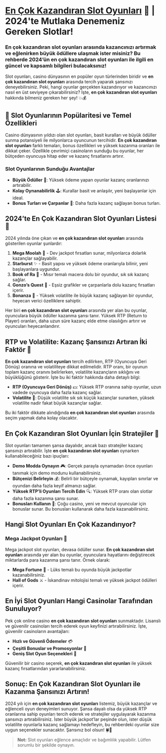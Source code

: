 # [En Çok Kazandıran Slot Oyunları](https://casinotr.link/gWCRZ4) 🎰 | 2024'te Mutlaka Denemeniz Gereken Slotlar!


### En çok kazandıran slot oyunları arasında kazancınızı artırmak ve eğlenirken büyük ödüllere ulaşmak ister misiniz? Bu rehberde 2024’ün en çok kazandıran slot oyunları ile ilgili en güncel ve kapsamlı bilgileri bulacaksınız!

Slot oyunları, casino dünyasının en popüler oyun türlerinden biridir ve **en çok kazandıran slot oyunları** arasında tercih yaparak şansınızı deneyebilirsiniz. Peki, hangi oyunlar gerçekten kazandırıyor ve kazancınızı nasıl en üst seviyeye çıkarabilirsiniz? İşte, **en çok kazandıran slot oyunları** hakkında bilmeniz gereken her şey! 💥💰

## 🎰 Slot Oyunlarının Popülaritesi ve Temel Özellikleri

Casino dünyasının yıldızı olan slot oyunları, basit kuralları ve büyük ödüller sunma potansiyeli ile milyonlarca oyuncunun tercihidir. **En çok kazandıran slot oyunları** farklı temaları, bonus özellikleri ve yüksek kazanma oranları ile dikkat çeker. Özellikle çevrimiçi casinoların sunduğu bu oyunlar, her bütçeden oyuncuya hitap eder ve kazanç fırsatlarını artırır.

### Slot Oyunlarının Sunduğu Avantajlar
- **Büyük Ödüller** 🎉: Yüksek ödeme yapan oyunlar kazanç oranlarınızı artırabilir.
- **Kolay Oynanabilirlik** 🕹️: Kurallar basit ve anlaşılır, yeni başlayanlar için ideal.
- **Bonus Turları ve Çarpanlar** 🚀: Daha fazla kazanç sağlayan bonus turları.

## 2024’te En Çok Kazandıran Slot Oyunları Listesi 🎰

2024 yılında öne çıkan ve **en çok kazandıran slot oyunları** arasında gösterilen oyunlar şunlardır:

1. **Mega Moolah** 🦁 - Dev jackpot fırsatları sunar, milyonlarca dolarlık kazançlar sağlayabilir.
2. **Starburst** ✨ - Basit yapısı ve yüksek ödeme oranlarıyla bilinir, yeni başlayanlara uygundur.
3. **Book of Ra** 📜 - Mısır temalı macera dolu bir oyundur, sık sık kazanç sağlar.
4. **Gonzo’s Quest** 🗿 - Eşsiz grafikler ve çarpanlarla dolu kazanç fırsatları içerir.
5. **Bonanza** 💎 - Yüksek volatilite ile büyük kazanç sağlayan bir oyundur, heyecan verici özelliklere sahiptir.

Her biri **en çok kazandıran slot oyunları** arasında yer alan bu oyunlar, oyunculara büyük ödüller kazanma şansı tanır. Yüksek RTP (Return to Player) oranları, daha uzun süre kazanç elde etme olasılığını artırır ve oyuncuları heyecanlandırır.

## RTP ve Volatilite: Kazanç Şansınızı Artıran İki Faktör 🎰

**En çok kazandıran slot oyunları** tercih edilirken, RTP (Oyuncuya Geri Dönüş) oranına ve volatiliteye dikkat edilmelidir. RTP oranı, bir oyunun toplam kazanç oranını belirlerken, volatilite kazançların sıklığını ve büyüklüğünü gösterir. İşte bu iki faktör hakkında daha detaylı bilgi:

- **RTP (Oyuncuya Geri Dönüş)** 💵: Yüksek RTP oranına sahip oyunlar, uzun vadede oyuncuya daha fazla kazanç sağlar.
- **Volatilite** 🎲: Düşük volatilite sık sık küçük kazançlar sunarken, yüksek volatilite nadir fakat büyük kazançlar sağlar.

Bu iki faktör dikkate alındığında **en çok kazandıran slot oyunları** arasında seçim yapmak daha kolay olacaktır.

## En Çok Kazandıran Slot Oyunları İçin Stratejiler 🧠

Slot oyunları tamamen şansa dayalıdır, ancak bazı stratejiler kazanç şansınızı artırabilir. İşte **en çok kazandıran slot oyunları** oynarken kullanabileceğiniz bazı ipuçları:

- **Demo Modda Oynayın** 🎮: Gerçek parayla oynamadan önce oyunları tanımak için demo modunu kullanabilirsiniz.
- **Bütçenizi Belirleyin** 💰: Belirli bir bütçeyle oynamak, kayıpları sınırlar ve oyundan daha fazla keyif almanızı sağlar.
- **Yüksek RTP’li Oyunları Tercih Edin** 🔍: Yüksek RTP oranı olan slotlar daha fazla kazanma şansı sunar.
- **Bonusları Kullanın** 🎁: Çoğu casino, yeni ve mevcut oyuncular için bonuslar sunar. Bu bonusları kullanarak daha fazla kazanabilirsiniz.

## Hangi Slot Oyunları En Çok Kazandırıyor?

### Mega Jackpot Oyunları 💸
Mega jackpot slot oyunları, devasa ödüller sunar. **En çok kazandıran slot oyunları** arasında yer alan bu oyunlar, oyunculara hayatlarını değiştirecek miktarlarda para kazanma şansı tanır. Örnek olarak:

- **Mega Fortune** 💎 - Lüks temalı bu oyunda büyük jackpotlar kazanabilirsiniz.
- **Hall of Gods** ⚔️ - İskandinav mitolojisi temalı ve yüksek jackpot ödülleri içerir.

## En İyi Slot Oyunları Hangi Casinolar Tarafından Sunuluyor?

Pek çok online casino **en çok kazandıran slot oyunları** sunmaktadır. Lisanslı ve güvenilir casinoları tercih ederek oyun keyfinizi artırabilirsiniz. İşte, güvenilir casinoların avantajları:

- **Hızlı ve Güvenli Ödemeler** 💳
- **Çeşitli Bonuslar ve Promosyonlar** 🎁
- **Geniş Slot Oyun Seçenekleri** 🎲

Güvenilir bir casino seçerek, **en çok kazandıran slot oyunları** ile yüksek kazanç fırsatlarından yararlanabilirsiniz. 

## Sonuç: En Çok Kazandıran Slot Oyunları ile Kazanma Şansınızı Artırın!

2024 yılı için **en çok kazandıran slot oyunları** listemiz, büyük kazançlar ve eğlenceli oyun deneyimleri sunuyor. Şansa dayalı olsa da yüksek RTP oranlarına sahip oyunları tercih ederek ve stratejiler uygulayarak kazanma şansınızı artırabilirsiniz. İster büyük jackpot’lar peşinde olun, ister düşük volatilite oyunlarla kazanç sağlamayı hedefleyin, bu rehberdeki oyunlar size uygun seçenekler sunacaktır. Şansınız bol olsun! 🍀💸

> **Not:** Slot oyunları eğlence amaçlıdır ve bağımlılık yapabilir. Lütfen sorumlu bir şekilde oynayın.

